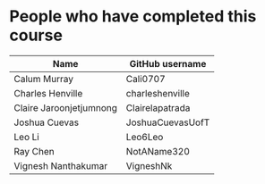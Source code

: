 # People who have completed this course
| Name                     | GitHub username       |
| ------------------------ | --------------------- |
| Calum Murray             | Cali0707              | 
| Charles Henville	       | charleshenville	     |
| Claire Jaroonjetjumnong  | Clairelapatrada       |
| Joshua Cuevas            | JoshuaCuevasUofT      | 
| Leo Li                   | Leo6Leo               |
| Ray Chen                 | NotAName320           |
| Vignesh Nanthakumar      | VigneshNk             | 
